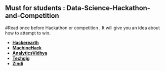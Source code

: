 ## Must for students : Data-Science-Hackathon-and-Competition 
#Read once before Hackathon or competition , It will give you an idea about how to attempt to win.
* **[Hackerearth](https://www.hackerearth.com/@hackth)** 
* **[MachineHack](https://www.machinehack.com/members/hackth/)** 
* **[AnalyticsVidhya](https://www.analyticsvidhya.com/user/akash_13)**
* **[Techgig]()**
* **[Zindi]()**
